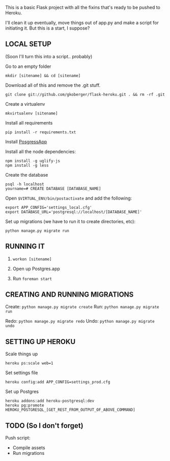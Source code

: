 This is a basic Flask project with all the fixins that's ready to be pushed to Heroku.

I'll clean it up eventually, move things out of app.py and make a script for 
initiating it. But this is a start, I suppose?

LOCAL SETUP
-----------
(Soon I'll turn this into a script.. probably)

Go to an empty folder

    mkdir [sitename] && cd [sitename]
 
Download all of this and remove the .git stuff.

    git clone git://github.com/gkoberger/flask-heroku.git . && rm -rf .git

Create a virtualenv

    mkvirtualenv [sitename]

Install all requirements

    pip install -r requirements.txt

Install [PosgressApp](http://postgresapp.com/)

Install all the node dependencies:

    npm install -g uglify-js
    npm install -g less

Create the database
  
    psql -h localhost
    yourname=# CREATE DATABASE [DATABASE_NAME]

Open `$VIRTUAL_ENV/bin/postactivate` and add the following:

    export APP_CONFIG='settings_local.cfg'
    export DATABASE_URL='postgresql://localhost/[DATABASE_NAME]'

Set up migrations (we have to run it to create directories, etc):

    python manage.py migrate run

RUNNING IT
----------

1. `workon [sitename]`

2. Open up Postgres.app

3. Run `foreman start`

CREATING AND RUNNING MIGRATIONS
-------------------------------

Create: `python manage.py migrate create`
Run: `python manage.py migrate run`

Redo: `python manage.py migrate redo`
Undo: `python manage.py migrate undo`

SETTING UP HEROKU
-----------------

Scale things up

    heroku ps:scale web=1

Set settings file

    heroku config:add APP_CONFIG=settings_prod.cfg

Set up Postgres

    heroku addons:add heroku-postgresql:dev
    heroku pg:promote HEROKU_POSTGRESQL_[GET_REST_FROM_OUTPUT_OF_ABOVE_COMMAND]

TODO (So I don't forget)
------------------------
Push script:
 * Compile assets
 * Run migrations
